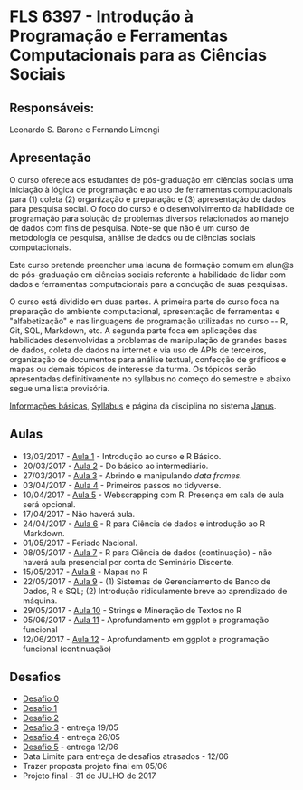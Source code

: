#  FLS 6397 - Introdução à Programação e Ferramentas Computacionais para as Ciências Sociais

## Responsáveis: 
Leonardo S. Barone e Fernando Limongi

## Apresentação

O curso oferece aos estudantes de pós-graduação em ciências sociais uma iniciação à lógica de programação e ao uso de ferramentas computacionais para (1) coleta (2) organização e preparação e (3) apresentação de dados para pesquisa social. O foco do curso é o desenvolvimento da habilidade de programação para solução de problemas diversos relacionados ao manejo de dados com fins de pesquisa. Note-se que não é um curso de metodologia de pesquisa, análise de dados ou de ciências sociais computacionais.

Este curso pretende preencher uma lacuna de formação comum em alun@s de pós-graduação em ciências sociais referente à habilidade de lidar com dados e ferramentas computacionais para a condução de suas pesquisas.

O curso está dividido em duas partes. A primeira parte do curso foca na preparação do ambiente computacional, apresentação de ferramentas e "alfabetização" e nas linguagens de programação utilizadas no curso -- R, Git, SQL, Markdown, etc. A segunda parte foca em aplicações das habilidades desenvolvidas a problemas de manipulação de grandes bases de dados, coleta de dados na internet e via uso de APIs de terceiros, organização de documentos para análise textual, confecção de gráficos e mapas ou demais tópicos de interesse da turma. Os tópicos serão apresentadas definitivamente no syllabus no começo do semestre e abaixo segue uma lista provisória.

[Informações básicas](https://github.com/leobarone/FLS6397/blob/master/info_basica.md), [Syllabus](https://github.com/leobarone/FLS6397/blob/master/syllabus.md) e página da disciplina no sistema [Janus](https://github.com/leobarone/FLS6397/blob/master/info_basica.md).

## Aulas

- 13/03/2017 - [Aula 1](https://github.com/leobarone/FLS6397/blob/master/classes/class1.md) - Introdução ao curso e R Básico.
- 20/03/2017 - [Aula 2](https://github.com/leobarone/FLS6397/blob/master/classes/class2.md) - Do básico ao intermediário.
- 27/03/2017 - [Aula 3](https://github.com/leobarone/FLS6397/blob/master/classes/class3.md) - Abrindo e manipulando _data frames_.
- 03/04/2017 - [Aula 4](https://github.com/leobarone/FLS6397/blob/master/classes/class4.md) - Primeiros passos no tidyverse.
- 10/04/2017 - [Aula 5](https://github.com/leobarone/FLS6397/blob/master/classes/class5.md) - Webscrapping com R. Presença em sala de aula será opcional.
- 17/04/2017 - Não haverá aula.
- 24/04/2017 - [Aula 6](https://github.com/leobarone/FLS6397/blob/master/classes/class6.md) - R para Ciência de dados e introdução ao R Markdown.
- 01/05/2017 - Feriado Nacional.
- 08/05/2017 - [Aula 7](https://github.com/leobarone/FLS6397/blob/master/classes/class7.md) - R para Ciência de dados (continuação) - não haverá aula presencial por conta do Seminário Discente.
- 15/05/2017 - [Aula 8](https://github.com/leobarone/FLS6397/blob/master/classes/class8.md) - Mapas no R 
- 22/05/2017 - [Aula 9](https://github.com/leobarone/FLS6397/blob/master/classes/class9.md) - (1) Sistemas de Gerenciamento de Banco de Dados, R e SQL; (2) Introdução ridiculamente breve ao aprendizado de máquina.
- 29/05/2017 - [Aula 10](https://github.com/leobarone/FLS6397/blob/master/classes/class10.md) - Strings e Mineração de Textos no R
- 05/06/2017 - [Aula 11](https://github.com/leobarone/FLS6397/blob/master/classes/class11.md) - Aprofundamento em ggplot e programação funcional
- 12/06/2017 - [Aula 12](https://github.com/leobarone/FLS6397/blob/master/classes/class12.md) - Aprofundamento em ggplot e programação funcional (continuação)


## Desafios

- [Desafio 0](https://github.com/leobarone/FLS6397/blob/master/activities/datachallange0.md)
- [Desafio 1](https://github.com/leobarone/FLS6397/blob/master/activities/datachallange1.md)
- [Desafio 2](https://github.com/leobarone/FLS6397/blob/master/activities/datachallange2.md)
- [Desafio 3](https://github.com/leobarone/FLS6397/blob/master/activities/datachallange3.md) - entrega 19/05
- [Desafio 4](https://github.com/leobarone/FLS6397/blob/master/activities/datachallange4.md) - entrega 26/05
- [Desafio 5](https://github.com/leobarone/FLS6397/blob/master/activities/datachallange5.md) - entrega 12/06
- Data Limite para entrega de desafios atrasados - 12/06
- Trazer proposta projeto final em 05/06
- Projeto final - 31 de JULHO de 2017 